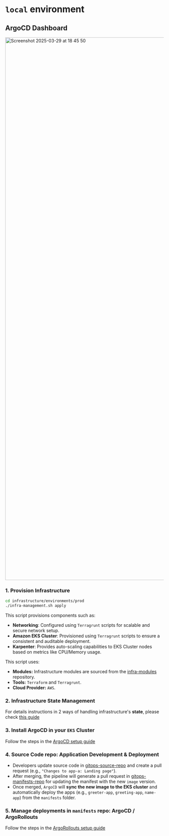 # `local` environment

## ArgoCD Dashboard

<img width="1718" alt="Screenshot 2025-03-29 at 18 45 50" src="https://github.com/user-attachments/assets/9d4bbc64-96d2-4ac0-b708-6845811766c0" />

### 1. Provision Infrastructure

```bash
cd infrastructure/environments/prod
./infra-management.sh apply
```

This script provisions components such as:

- **Networking**: Configured using `Terragrunt` scripts for scalable and secure network setup.
- **Amazon EKS Cluster**: Provisioned using `Terragrunt` scripts to ensure a consistent and auditable deployment.
- **Karpenter**: Provides auto-scaling capabilities to EKS Cluster nodes based on metrics like CPU/Memory usage.

This script uses:

- **Modules:** Infrastructure modules are sourced from the [infra-modules](https://github.com/juanroldan1989/infra-modules/) repository.
- **Tools:** `Terraform` and `Terragrunt`.
- **Cloud Provider:** `AWS`.

### 2. Infrastructure State Management

For details instructions in 2 ways of handling infrastructure's **state**, please check [this guide](/docs/infra-state-management/README.md)

### 3. Install ArgoCD in your `EKS` Cluster

Follow the steps in the [ArgoCD setup guide](/docs/argo/ARGOCD.md)

### 4. Source Code repo: Application Development & Deployment

- Developers update source code in [gitops-source-repo](https://github.com/juanroldan1989/gitops-source-repo) and create a pull request (e.g., `"Changes to app-a: Landing page"`).
- After merging, the pipeline will generate a pull request in [gitops-manifests-repo](https://github.com/juanroldan1989/gitops-manifests-repo) for updating the manifest with the new `image` version.
- Once merged, `ArgoCD` will **sync the new image to the EKS cluster** and automatically deploy the apps (e.g., `greeter-app`, `greeting-app`, `name-app`) from the `manifests` folder.

### 5. Manage deployments in `manifests` repo: ArgoCD / ArgoRollouts

Follow the steps in the [ArgoRollouts setup guide](/docs/argo/ARGOROLLOUTS.md)
